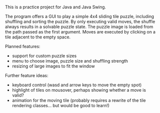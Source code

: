 This is a practice project for Java and Java Swing.

The program offers a GUI to play a simple 4x4 sliding tile puzzle, including shuffling and sorting the puzzle.
By only executing valid moves, the shuffle always results in a solvable puzzle state.
The puzzle image is loaded from the path passed as the first argument.
Moves are executed by clicking on a tile adjacent to the empty space.

Planned features:
  - support for custom puzzle sizes
  - menu to choose image, puzzle size and shuffling strength
  - resizing of large images to fit the window

Further feature ideas:
  - keyboard control (wasd and arrow keys to move the empty spot)
  - highlight of tiles on mousover, perhaps showing whether a move is valid?
  - animation for the moving tile (probably requires a rewrite of the tile rendering classes... but would be good to learn!)
